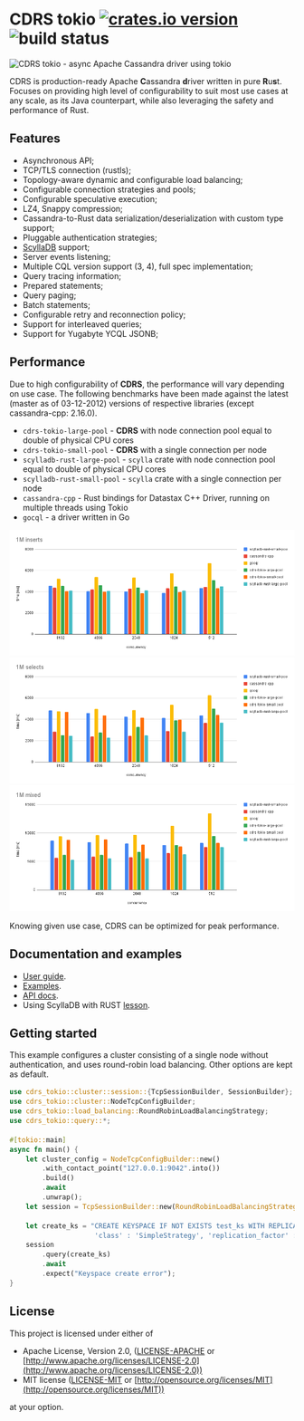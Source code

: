 # CDRS tokio [![crates.io version](https://img.shields.io/crates/v/cdrs-tokio.svg)](https://crates.io/crates/cdrs-tokio) ![build status](https://github.com/krojew/cdrs-tokio/actions/workflows/rust.yml/badge.svg)

![CDRS tokio - async Apache Cassandra driver using tokio](./cdrs-logo.png)

CDRS is production-ready Apache **C**assandra **d**river written in pure **R**u**s**t. Focuses on providing high
level of configurability to suit most use cases at any scale, as its Java counterpart, while also leveraging the
safety and performance of Rust.

## Features

- Asynchronous API;
- TCP/TLS connection (rustls);
- Topology-aware dynamic and configurable load balancing;
- Configurable connection strategies and pools;
- Configurable speculative execution;
- LZ4, Snappy compression;
- Cassandra-to-Rust data serialization/deserialization with custom type support;
- Pluggable authentication strategies;
- [ScyllaDB](https://www.scylladb.com/) support;
- Server events listening;
- Multiple CQL version support (3, 4), full spec implementation;
- Query tracing information;
- Prepared statements;
- Query paging;
- Batch statements;
- Configurable retry and reconnection policy;
- Support for interleaved queries;
- Support for Yugabyte YCQL JSONB;

## Performance

Due to high configurability of **CDRS**, the performance will vary depending on use case. The following benchmarks
have been made against the latest (master as of 03-12-2012) versions of respective libraries (except 
cassandra-cpp: 2.16.0).

- `cdrs-tokio-large-pool` - **CDRS** with node connection pool equal to double of physical CPU cores
- `cdrs-tokio-small-pool` - **CDRS** with a single connection per node
- `scylladb-rust-large-pool` - `scylla` crate with node connection pool equal to double of physical CPU cores
- `scylladb-rust-small-pool` - `scylla` crate with a single connection per node
- `cassandra-cpp` - Rust bindings for Datastax C++ Driver, running on multiple threads using Tokio
- `gocql` - a driver written in Go

![insert benchmark](./perf-inserts.png)
![select benchmark](./perf-selects.png)
![mixed benchmark](./perf-mixed.png)

Knowing given use case, CDRS can be optimized for peak performance.

## Documentation and examples

- [User guide](./documentation).
- [Examples](./cdrs-tokio/examples).
- [API docs](https://docs.rs/cdrs-tokio/latest/cdrs_tokio/).
- Using ScyllaDB with RUST [lesson](https://university.scylladb.com/courses/using-scylla-drivers/lessons/rust-and-scylla/).

## Getting started

This example configures a cluster consisting of a single node without authentication, and uses round-robin 
load balancing. Other options are kept as default.

```rust
use cdrs_tokio::cluster::session::{TcpSessionBuilder, SessionBuilder};
use cdrs_tokio::cluster::NodeTcpConfigBuilder;
use cdrs_tokio::load_balancing::RoundRobinLoadBalancingStrategy;
use cdrs_tokio::query::*;

#[tokio::main]
async fn main() {
    let cluster_config = NodeTcpConfigBuilder::new()
        .with_contact_point("127.0.0.1:9042".into())
        .build()
        .await
        .unwrap();
    let session = TcpSessionBuilder::new(RoundRobinLoadBalancingStrategy::new(), cluster_config).build();

    let create_ks = "CREATE KEYSPACE IF NOT EXISTS test_ks WITH REPLICATION = { \
                     'class' : 'SimpleStrategy', 'replication_factor' : 1 };";
    session
        .query(create_ks)
        .await
        .expect("Keyspace create error");
}
```

## License

This project is licensed under either of

- Apache License, Version 2.0, ([LICENSE-APACHE](LICENSE-APACHE) or [http://www.apache.org/licenses/LICENSE-2.0](http://www.apache.org/licenses/LICENSE-2.0))
- MIT license ([LICENSE-MIT](LICENSE-MIT) or [http://opensource.org/licenses/MIT](http://opensource.org/licenses/MIT))

at your option.
